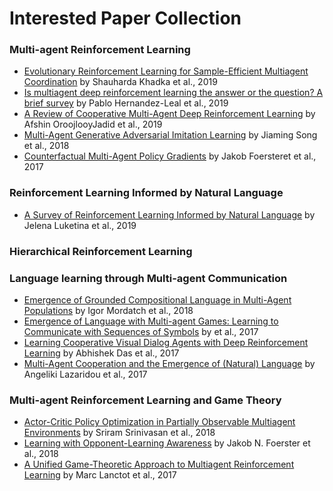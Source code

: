 # Interested Paper Collection

### Multi-agent Reinforcement Learning
* [Evolutionary Reinforcement Learning for Sample-Efficient Multiagent Coordination](https://arxiv.org/abs/1906.07315) by Shauharda Khadka et al., 2019
* [Is multiagent deep reinforcement learning the answer or the question? A brief survey](https://arxiv.org/abs/1810.05587) by Pablo Hernandez-Leal et al., 2019
* [A Review of Cooperative Multi-Agent Deep Reinforcement Learning](https://arxiv.org/abs/1908.03963) by Afshin OroojlooyJadid et al., 2019
* [Multi-Agent Generative Adversarial Imitation Learning](https://arxiv.org/abs/1612.07182) by Jiaming Song et al., 2018
* [Counterfactual Multi-Agent Policy Gradients](https://arxiv.org/abs/1705.08926) by Jakob Foersteret et al., 2017

### Reinforcement Learning Informed by Natural Language
* [A Survey of Reinforcement Learning Informed by Natural Language](https://arxiv.org/abs/1906.03926) by Jelena Luketina et al., 2019

### Hierarchical Reinforcement Learning

### Language learning through Multi-agent Communication
* [Emergence of Grounded Compositional Language in Multi-Agent Populations](https://arxiv.org/abs/1703.04908) by Igor Mordatch et al., 2018
* [Emergence of Language with Multi-agent Games: Learning to Communicate with Sequences of Symbols](http://papers.nips.cc/paper/6810-emergence-of-language-with-multi-agent-games-learning-to-communicate-with-sequences-of-symbols) by et al., 2017
* [Learning Cooperative Visual Dialog Agents with Deep Reinforcement Learning](http://openaccess.thecvf.com/content_iccv_2017/html/Das_Learning_Cooperative_Visual_ICCV_2017_paper.html) by Abhishek Das et al., 2017
* [Multi-Agent Cooperation and the Emergence of (Natural) Language](https://arxiv.org/abs/1612.07182) by Angeliki Lazaridou et al., 2017

### Multi-agent Reinforcement Learning and Game Theory
* [Actor-Critic Policy Optimization in Partially Observable Multiagent Environments](http://papers.nips.cc/paper/7602-actor-critic-policy-optimization-in-partially-observable-multiagent-environments) by Sriram Srinivasan et al., 2018
* [Learning with Opponent-Learning Awareness](https://arxiv.org/abs/1709.04326) by Jakob N. Foerster et al., 2018
* [A Unified Game-Theoretic Approach to Multiagent Reinforcement Learning](http://papers.nips.cc/paper/7007-a-unified-game-theoretic-approach-to-multiagent-reinforcement-learning) by Marc Lanctot et al., 2017



